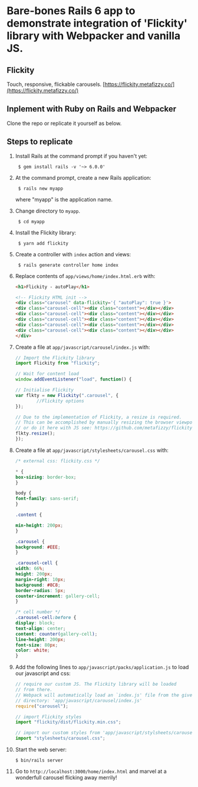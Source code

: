 # Bare-bones Rails 6 app to demonstrate integration of 'Flickity' library with Webpacker and vanilla JS.

## Flickity

Touch, responsive, flickable carousels. [https://flickity.metafizzy.co/](https://flickity.metafizzy.co/)

## Inplement with Ruby on Rails and Webpacker

Clone the repo or replicate it yourself as below.

## Steps to replicate


1. Install Rails at the command prompt if you haven't yet:

        $ gem install rails -v '~> 6.0.0'

2. At the command prompt, create a new Rails application:

        $ rails new myapp

    where "myapp" is the application name.

3. Change directory to `myapp`.

        $ cd myapp

4. Install the Flickity library:

        $ yarn add flickity

5. Create a controller with `index` action and views:

        $ rails generate controller home index

6. Replace contents of `app/views/home/index.html.erb` with:

    ```html
    <h1>Flickity - autoPlay</h1>

    <!-- Flickity HTML init -->
    <div class="carousel" data-flickity='{ "autoPlay": true }'>
    <div class="carousel-cell"><div class="content"></div></div>
    <div class="carousel-cell"><div class="content"></div></div>
    <div class="carousel-cell"><div class="content"></div></div>
    <div class="carousel-cell"><div class="content"></div></div>
    <div class="carousel-cell"><div class="content"></div></div>
    </div>
    ```

7. Create a file at `app/javascript/carousel/index.js` with:

    ```js
    // Import the Flickity library
    import Flickity from "flickity";

    // Wait for content load
    window.addEventListener("load", function() {

    // Initialise Flickity
    var flkty = new Flickity(".carousel", {
            //Flickity options
    });

    // Due to the implementation of Flickity, a resize is required.
    // This can be accomplished by manually resizing the browser viewport
    // or do it here with JS see: https://github.com/metafizzy/flickity/issues/205
    flkty.resize();
    });
    ```

8. Create a file at `app/javascript/stylesheets/carousel.css` with:

    ```css
    /* external css: flickity.css */

    * {
    box-sizing: border-box;
    }

    body {
    font-family: sans-serif;
    }

    .content {

    min-height: 200px;
    }

    .carousel {
    background: #EEE;
    }

    .carousel-cell {
    width: 66%;
    height: 200px;
    margin-right: 10px;
    background: #8C8;
    border-radius: 5px;
    counter-increment: gallery-cell;
    }

    /* cell number */
    .carousel-cell:before {
    display: block;
    text-align: center;
    content: counter(gallery-cell);
    line-height: 200px;
    font-size: 80px;
    color: white;
    }
    ```

9. Add the following lines to `app/javascript/packs/application.js` to load our javascript and css:

    ```js
    // require our custom JS. The Flickity library will be loaded
    // from there.
    // Webpack will automatically load an `index.js' file from the given
    // directory: 'app/javascript/carousel/index.js'
    require("carousel");

    // import Flickity styles
    import "flickity/dist/flickity.min.css";

    // import our custom styles from 'app/javascript/stylsheets/carousel.css
    import "stylesheets/carousel.css";
    ```

10. Start the web server:

        $ bin/rails server

11. Go to `http://localhost:3000/home/index.html` and marvel at a wonderfull carousel flicking away merrily!

